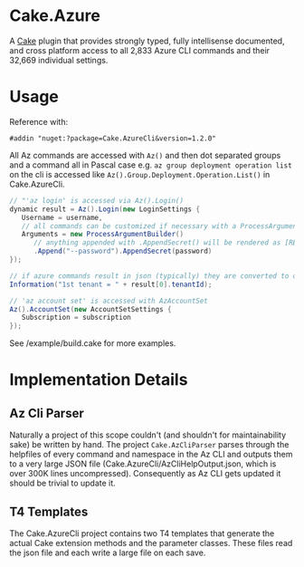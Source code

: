 # Cake.Azure
A [Cake](http://cakebuild.net) plugin that provides strongly typed, fully intellisense documented, and cross platform access
to all 2,833 Azure CLI commands and their 32,669 individual settings.

# Usage

Reference with:

`#addin "nuget:?package=Cake.AzureCli&version=1.2.0"`

All Az commands are accessed with `Az()` and then dot separated groups and a command all in Pascal case e.g. `az group deployment operation list` on the cli is accessed like  `Az().Group.Deployment.Operation.List()` in Cake.AzureCli.

```csharp
// "'az login' is accessed via Az().Login()
dynamic result = Az().Login(new LoginSettings {
   Username = username,
   // all commands can be customized if necessary with a ProcessArgumentBuilder
   Arguments = new ProcessArgumentBuilder()
      // anything appended with .AppendSecret() will be rendered as [REDACTED] if cake is run with `-verbosity=diagnostic`
      .Append("--password").AppendSecret(password)
});

// if azure commands result in json (typically) they are converted to dynamic objects
Information("1st tenant = " + result[0].tenantId);

// 'az account set' is accessed with AzAccountSet
Az().AccountSet(new AccountSetSettings {
   Subscription = subscription
});
```

See /example/build.cake for more examples.

# Implementation Details

## Az Cli Parser

Naturally a project of this scope couldn't (and shouldn't for maintainability sake) be written by hand.  The project `Cake.AzCliParser` parses through the helpfiles of every command and namespace in the Az CLI and outputs them to a very large JSON file (Cake.AzureCli/AzCliHelpOutput.json, which is over 300K lines uncompressed).
Consequently as Az CLI gets updated it should be trivial to update it.

## T4 Templates

The Cake.AzureCli project contains two T4 templates that generate the actual Cake extension methods and the parameter classes.  These files read the json file and each write a large file on each save.

